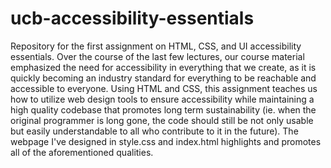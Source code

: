 # ucb-accessibility-essentials
Repository for the first assignment on HTML, CSS, and UI accessibility essentials.
Over the course of the last few lectures, our course material emphasized the need
for accessibility in everything that we create, as it is quickly becoming an industry standard
for everything to be reachable and accessible to everyone. Using HTML and CSS, 
this assignment teaches us how to utilize web design tools to ensure accessibility while
maintaining a high quality codebase that promotes long term sustainability 
(ie. when the original programmer is long gone, the code should still be not only usable
but easily understandable to all who contribute to it in the future). The webpage I've designed
in style.css and index.html highlights and promotes all of the aforementioned qualities.